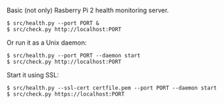 Basic (not only) Rasberry Pi 2 health monitoring server.

```
$ src/health.py --port PORT &
$ src/check.py http://localhost:PORT
```

Or run it as a Unix daemon:

```
$ src/health.py --port PORT --daemon start
$ src/check.py http://localhost:PORT
```

Start it using SSL:

```
$ src/health.py --ssl-cert certfile.pem --port PORT --daemon start
$ src/check.py https://localhost:PORT
```
